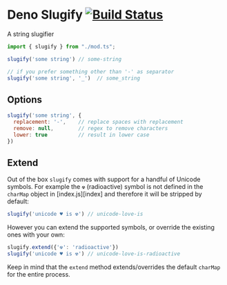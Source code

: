 # Deno Slugify [![Build Status](https://travis-ci.org/jcardama/deno_slugify.svg?branch=master)](https://travis-ci.org/jcardama/deno_slugify)

A string slugifier

```js
import { slugify } from "./mod.ts";

slugify('some string') // some-string

// if you prefer something other than '-' as separator
slugify('some string', '_')  // some_string
```

## Options

```js
slugify('some string', {
  replacement: '-',    // replace spaces with replacement
  remove: null,        // regex to remove characters
  lower: true          // result in lower case
})
```

## Extend

Out of the box `slugify` comes with support for a handful of Unicode symbols. For example the `☢` (radioactive) symbol is not defined in the `charMap` object in [index.js][index] and therefore it will be stripped by default:

```js
slugify('unicode ♥ is ☢') // unicode-love-is
```

However you can extend the supported symbols, or override the existing ones with your own:

```js
slugify.extend({'☢': 'radioactive'})
slugify('unicode ♥ is ☢') // unicode-love-is-radioactive
```

Keep in mind that the `extend` method extends/overrides the default `charMap` for the entire process.
